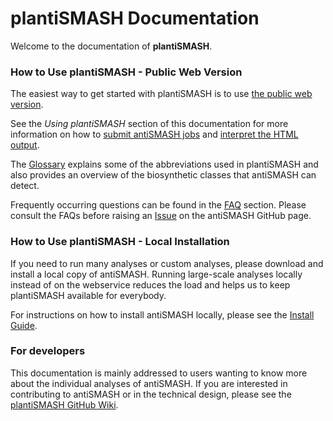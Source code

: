 # plantiSMASH Documentation

Welcome to the documentation of **plantiSMASH**. 

### How to Use plantiSMASH - Public Web Version

The easiest way to get started with plantiSMASH is to use [the public web
version](https://plantismash.bioinformatics.nl/).

See the *Using plantiSMASH* section of this documentation for more information on how to [submit antiSMASH jobs](website_submission.md)
and [interpret the HTML output](understanding_output/index.md).

The [Glossary](glossary.md) explains some of the abbreviations used in plantiSMASH and also provides an overview of the biosynthetic classes that antiSMASH can detect.

Frequently occurring questions can be found in the [FAQ](faq.md) section.
Please consult the FAQs before raising an [Issue](https://github.com/antismash/antismash/issues) on the antiSMASH GitHub page.


### How to Use plantiSMASH - Local Installation

If you need to run many analyses or custom analyses, please download and install a local copy of antiSMASH.
Running large-scale analyses locally instead of on the webservice reduces the load and helps us to keep plantiSMASH available for everybody.

For instructions on how to install antiSMASH locally, please see the [Install Guide](install.md).

### For developers 

This documentation is mainly addressed to users wanting to know more about the individual analyses of antiSMASH.
If you are interested in contributing to antiSMASH or in the technical design, please see the [plantiSMASH GitHub Wiki](https://github.com/plantismash/plantismash/wiki).
